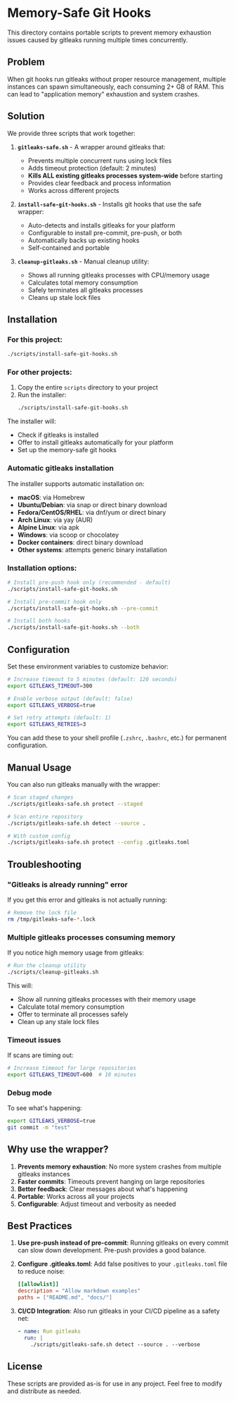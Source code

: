 # Memory-Safe Git Hooks

This directory contains portable scripts to prevent memory exhaustion issues caused by gitleaks running multiple times concurrently.

## Problem

When git hooks run gitleaks without proper resource management, multiple instances can spawn simultaneously, each consuming 2+ GB of RAM. This can lead to "application memory" exhaustion and system crashes.

## Solution

We provide three scripts that work together:

1. **`gitleaks-safe.sh`** - A wrapper around gitleaks that:
   - Prevents multiple concurrent runs using lock files
   - Adds timeout protection (default: 2 minutes)
   - **Kills ALL existing gitleaks processes system-wide** before starting
   - Provides clear feedback and process information
   - Works across different projects

2. **`install-safe-git-hooks.sh`** - Installs git hooks that use the safe wrapper:
   - Auto-detects and installs gitleaks for your platform
   - Configurable to install pre-commit, pre-push, or both
   - Automatically backs up existing hooks
   - Self-contained and portable

3. **`cleanup-gitleaks.sh`** - Manual cleanup utility:
   - Shows all running gitleaks processes with CPU/memory usage
   - Calculates total memory consumption
   - Safely terminates all gitleaks processes
   - Cleans up stale lock files

## Installation

### For this project:
```bash
./scripts/install-safe-git-hooks.sh
```

### For other projects:
1. Copy the entire `scripts` directory to your project
2. Run the installer:
   ```bash
   ./scripts/install-safe-git-hooks.sh
   ```

The installer will:
- Check if gitleaks is installed
- Offer to install gitleaks automatically for your platform
- Set up the memory-safe git hooks

### Automatic gitleaks installation

The installer supports automatic installation on:
- **macOS**: via Homebrew
- **Ubuntu/Debian**: via snap or direct binary download
- **Fedora/CentOS/RHEL**: via dnf/yum or direct binary
- **Arch Linux**: via yay (AUR)
- **Alpine Linux**: via apk
- **Windows**: via scoop or chocolatey
- **Docker containers**: direct binary download
- **Other systems**: attempts generic binary installation

### Installation options:
```bash
# Install pre-push hook only (recommended - default)
./scripts/install-safe-git-hooks.sh

# Install pre-commit hook only
./scripts/install-safe-git-hooks.sh --pre-commit

# Install both hooks
./scripts/install-safe-git-hooks.sh --both
```

## Configuration

Set these environment variables to customize behavior:

```bash
# Increase timeout to 5 minutes (default: 120 seconds)
export GITLEAKS_TIMEOUT=300

# Enable verbose output (default: false)
export GITLEAKS_VERBOSE=true

# Set retry attempts (default: 1)
export GITLEAKS_RETRIES=3
```

You can add these to your shell profile (`.zshrc`, `.bashrc`, etc.) for permanent configuration.

## Manual Usage

You can also run gitleaks manually with the wrapper:

```bash
# Scan staged changes
./scripts/gitleaks-safe.sh protect --staged

# Scan entire repository
./scripts/gitleaks-safe.sh detect --source .

# With custom config
./scripts/gitleaks-safe.sh protect --config .gitleaks.toml
```

## Troubleshooting

### "Gitleaks is already running" error
If you get this error and gitleaks is not actually running:
```bash
# Remove the lock file
rm /tmp/gitleaks-safe-*.lock
```

### Multiple gitleaks processes consuming memory
If you notice high memory usage from gitleaks:
```bash
# Run the cleanup utility
./scripts/cleanup-gitleaks.sh
```

This will:
- Show all running gitleaks processes with their memory usage
- Calculate total memory consumption
- Offer to terminate all processes safely
- Clean up any stale lock files

### Timeout issues
If scans are timing out:
```bash
# Increase timeout for large repositories
export GITLEAKS_TIMEOUT=600  # 10 minutes
```

### Debug mode
To see what's happening:
```bash
export GITLEAKS_VERBOSE=true
git commit -m "test"
```

## Why use the wrapper?

1. **Prevents memory exhaustion**: No more system crashes from multiple gitleaks instances
2. **Faster commits**: Timeouts prevent hanging on large repositories
3. **Better feedback**: Clear messages about what's happening
4. **Portable**: Works across all your projects
5. **Configurable**: Adjust timeout and verbosity as needed

## Best Practices

1. **Use pre-push instead of pre-commit**: Running gitleaks on every commit can slow down development. Pre-push provides a good balance.

2. **Configure .gitleaks.toml**: Add false positives to your `.gitleaks.toml` file to reduce noise:
   ```toml
   [[allowlist]]
   description = "Allow markdown examples"
   paths = ["README.md", "docs/"]
   ```

3. **CI/CD Integration**: Also run gitleaks in your CI/CD pipeline as a safety net:
   ```yaml
   - name: Run gitleaks
     run: |
       ./scripts/gitleaks-safe.sh detect --source . --verbose
   ```

## License

These scripts are provided as-is for use in any project. Feel free to modify and distribute as needed.
